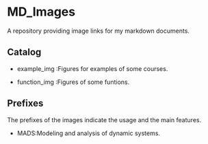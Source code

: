 # MD_Images
A repository providing image links for my markdown documents.

## Catalog


- example_img :Figures for examples of some courses.

- function_img :Figures of some funtions.

## Prefixes

The prefixes of the images indicate the usage and the main features.

- MADS:Modeling and analysis of dynamic systems.